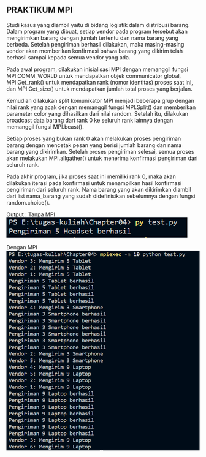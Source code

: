 ## PRAKTIKUM MPI

Studi kasus yang diambil yaitu di bidang logistik dalam distribusi barang. Dalam program yang dibuat, setiap vendor pada program tersebut akan mengirimkan barang dengan jumlah tertentu dan nama barang yang berbeda. Setelah pengiriman berhasil dilakukan, maka masing-masing vendor akan memberikan konfirmasi bahwa barang yang dikirim telah berhasil sampai kepada semua vendor yang ada.

Pada awal program, dilakukan inisialisasi MPI dengan memanggil fungsi MPI.COMM_WORLD untuk mendapatkan objek communicator global, MPI.Get_rank() untuk mendapatkan rank (nomor identitas) proses saat ini, dan MPI.Get_size() untuk mendapatkan jumlah total proses yang berjalan.

Kemudian dilakukan split komunikator MPI menjadi beberapa grup dengan nilai rank yang acak dengan memanggil fungsi MPI.Split() dan memberikan parameter color yang dihasilkan dari nilai random. Setelah itu, dilakukan broadcast data barang dari rank 0 ke seluruh rank lainnya dengan memanggil fungsi MPI.bcast().

Setiap proses yang bukan rank 0 akan melakukan proses pengiriman barang dengan mencetak pesan yang berisi jumlah barang dan nama barang yang dikirimkan. Setelah proses pengiriman selesai, semua proses akan melakukan MPI.allgather() untuk menerima konfirmasi pengiriman dari seluruh rank.

Pada akhir program, jika proses saat ini memiliki rank 0, maka akan dilakukan iterasi pada konfirmasi untuk menampilkan hasil konfirmasi pengiriman dari seluruh rank. Nama barang yang akan dikirimkan diambil dari list nama_barang yang sudah didefinisikan sebelumnya dengan fungsi random.choice().

Output :
Tanpa MPI
![](PY.png)

Dengan MPI
![](MPI.png)
